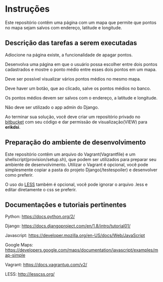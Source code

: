 # Instruções

Este repositório contêm uma página com um mapa que permite que pontos no mapa sejam salvos com endereço, latitude e longitude.

## Descrição das tarefas a serem executadas

Adiocione na página existe, a funcionalidade de apagar pontos.

Desenvolva uma página em que o usuário possa escolher entre dois pontos cadastrados e mostre o ponto médio entre esses dois pontos em um mapa.

Deve ser possível visualizar vários pontos médios no mesmo mapa.

Deve haver um botão, que ao clicado, salve os pontos médios no banco.

Os pontos médios devem ser salvos com o endereço, a latitude e longitude.

Não deve ser utilizado o app admin do Django.

Ao terminar sua solução, você deve criar um repositório privado no [bitbucket](https://bitbucket.org/) com seu código e dar permissão de visualização(VIEW) para **erikdsi**.

## Preparação do ambiente de desenvolvimento

Este repositório contêm um arquivo do Vagrant(Vagrantfile) e um shellscript(provision/setup.sh), que podem ser utilizados para preparar seu ambiente de desenvolvimento. Utilizar o Vagrant é opcional, você pode simplesmente copiar a pasta do projeto Django(/testespoiler) e desenvolver como preferir.

O uso do [LESS](http://lesscss.org/) também é opcional, você pode ignorar o arquivo .less e editar diretamente o css se preferir.

## Documentações e tutoriais pertinentes

Python: https://docs.python.org/2/

Django: https://docs.djangoproject.com/en/1.8/intro/tutorial01/

Javascript: https://developer.mozilla.org/en-US/docs/Web/JavaScript

Google Maps: https://developers.google.com/maps/documentation/javascript/examples/map-simple

Vagrant: https://docs.vagrantup.com/v2/

LESS: http://lesscss.org/